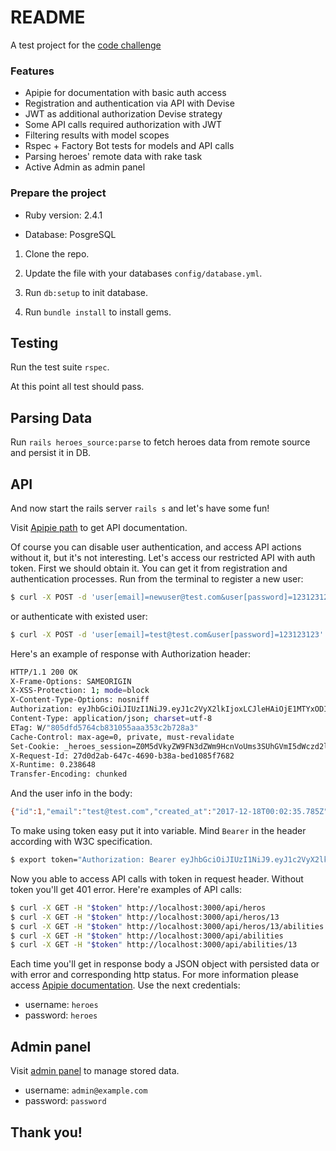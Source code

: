 # README

A test project for the [code challenge](https://gist.github.com/lefty313/8cc3bb916c6d0b5a266eee3a1101dc96#file-codetask-md)

### Features
- Apipie for documentation with basic auth access
- Registration and authentication via API with Devise
- JWT as additional authorization Devise strategy
- Some API calls required authorization with JWT
- Filtering results with model scopes
- Rspec + Factory Bot tests for models and API calls
- Parsing heroes' remote data with rake task
- Active Admin as admin panel

### Prepare the project

* Ruby version: 2.4.1

* Database: PosgreSQL

1. Clone the repo.

2. Update the file with your databases `config/database.yml`.

3. Run `db:setup` to init database.

4. Run `bundle install` to install gems.

## Testing

Run the test suite `rspec`.

At this point all test should pass.

## Parsing Data

Run `rails heroes_source:parse` to fetch heroes data from remote source and persist it in DB.

## API

And now start the rails server `rails s` and let's have some fun!

Visit [Apipie path](http://localhost:3000/apipie) to get API documentation. 

Of course you can disable user authentication, and access API actions
 without it, but it's not interesting. Let's access our restricted API with auth token. 
First we should obtain it. You can get it from registration and authentication processes. 
Run from the terminal to register a new user:

```bash
$ curl -X POST -d 'user[email]=newuser@test.com&user[password]=123123123' -D - localhost:3000/api/users/sign_up
```

or authenticate with existed user:

```bash
$ curl -X POST -d 'user[email]=test@test.com&user[password]=123123123' -D - localhost:3000/api/users/sign_in
```
 
 Here's an example of response with Authorization header:
 
 ```bash
 HTTP/1.1 200 OK
 X-Frame-Options: SAMEORIGIN
 X-XSS-Protection: 1; mode=block
 X-Content-Type-Options: nosniff
 Authorization: eyJhbGciOiJIUzI1NiJ9.eyJ1c2VyX2lkIjoxLCJleHAiOjE1MTYxODI1MDl9.41O9gQW4_V3Ywy3Mn2VsHYl92Nac453cNOPn33w5G6U
 Content-Type: application/json; charset=utf-8
 ETag: W/"805dfd5764cb831055aaa353c2b728a3"
 Cache-Control: max-age=0, private, must-revalidate
 Set-Cookie: _heroes_session=Z0M5dVkyZW9FN3dZWm9HcnVoUms3SUhGVmI5dWczd2lhSC9HZ28vV2JTOUlaZlJQRzFSWVlROWl3QlBCZHMzYWQxSThTeDFTZk9nNENDc1dyMjh3Slp0Z3E4dVZtUkNKNXpoZ2h5bzVPV1p1K05GRmFKb0FQYnFNOUtyaU5vcnVnRExNUnc4MTZsZmpOdmx0WVgrcFZTeklGNFMxWEdNcHYweGYvNHpuUWI1U0tlT2RvMVAzTHgraWFMb1V0MWdGLS02RHg4Unl6TlZpc1kyT2QrdGpEWS9BPT0%3D--35a63d15f907801c31ac64f69d2b1a2f3a9e5b0d; path=/; HttpOnly
 X-Request-Id: 27d0d2ab-647c-4690-b38a-bed1085f7682
 X-Runtime: 0.238648
 Transfer-Encoding: chunked
 ```
 
 And the user info in the body:
 
 ```bash
 {"id":1,"email":"test@test.com","created_at":"2017-12-18T00:02:35.785Z"}
 ```
 
 To make using token easy put it into variable. Mind `Bearer` in the header according with W3C specification. 
 
 ```bash
 $ export token="Authorization: Bearer eyJhbGciOiJIUzI1NiJ9.eyJ1c2VyX2lkIjoxLCJleHAiOjE1MTYxODI1MDl9.41O9gQW4_V3Ywy3Mn2VsHYl92Nac453cNOPn33w5G6U"
 ```
 
 Now you able to access API calls with token in request header. 
 Without token you'll get 401 error. Here're examples of API calls:
 
 ```bash
 $ curl -X GET -H "$token" http://localhost:3000/api/heros
 $ curl -X GET -H "$token" http://localhost:3000/api/heros/13
 $ curl -X GET -H "$token" http://localhost:3000/api/heros/13/abilities
 $ curl -X GET -H "$token" http://localhost:3000/api/abilities
 $ curl -X GET -H "$token" http://localhost:3000/api/abilities/13
 ``` 
 
 Each time you'll get in response body a JSON object with persisted data or with error and 
 corresponding http status.
 For more information please access [Apipie documentation](http://localhost:3000/apipie).
 Use the next credentials:
 - username: `heroes`
 - password: `heroes`
 

## Admin panel

Visit [admin panel](http://localhost:3000/admin) to manage stored data.
- username: `admin@example.com`
- password: `password`

## Thank you!



